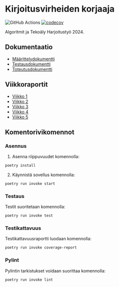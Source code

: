 # Kirjoitusvirheiden korjaaja

![GitHub Actions](https://github.com/ainkeri/algolabra/workflows/CI/badge.svg) [![codecov](https://codecov.io/github/ainkeri/algolabra/graph/badge.svg?token=EQjUSNZC1v)](https://codecov.io/github/ainkeri/algolabra)

Algoritmit ja Tekoäly Harjoitustyö 2024.

## Dokumentaatio

- [Määrittelydokumentti](https://github.com/ainkeri/algolabra/blob/main/dokumentaatio/m%C3%A4%C3%A4rittelydokumentti.md)
- [Testausdokumentti](https://github.com/ainkeri/algolabra/blob/main/dokumentaatio/testausdokumentti.md)
- [Toteutusdokumentti](https://github.com/ainkeri/algolabra/blob/main/dokumentaatio/toteutusdokumentti.md)

## Viikkoraportit

- [Viikko 1](https://github.com/ainkeri/algolabra/tree/main/dokumentaatio/viikkoraportit/viikkoraportti1.md)
- [Viikko 2](https://github.com/ainkeri/algolabra/tree/main/dokumentaatio/viikkoraportit/viikkoraportti2.md)
- [Viikko 3](https://github.com/ainkeri/algolabra/tree/main/dokumentaatio/viikkoraportit/viikkoraportti3.md)
- [Viikko 4](https://github.com/ainkeri/algolabra/tree/main/dokumentaatio/viikkoraportit/viikkoraportti4.md)
- [Viikko 5](https://github.com/ainkeri/algolabra/tree/main/dokumentaatio/viikkoraportit/viikkoraportti5.md)

## Komentorivikomennot

### Asennus

1. Asenna riippuvuudet komennolla:

```bash
poetry install
```

2. Käynnistä sovellus komennolla:

```bash
poetry run invoke start
```

### Testaus

Testit suoritetaan komennolla:

```bash
poetry run invoke test
```

### Testikattavuus

Testikattavuusraportti luodaan komennolla:

```bash
poetry run invoke coverage-report
```

### Pylint

Pylintin tarkistukset voidaan suorittaa komennolla:

```bash
poetry run invoke lint
```
